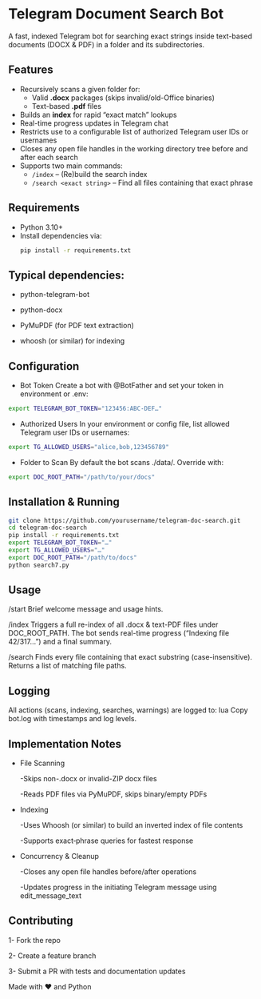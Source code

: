 # Telegram Document Search Bot

A fast, indexed Telegram bot for searching exact strings inside text-based documents (DOCX & PDF) in a folder and its subdirectories.  

## Features

- Recursively scans a given folder for:
  - Valid **.docx** packages (skips invalid/old-Office binaries)
  - Text-based **.pdf** files  
- Builds an **index** for rapid “exact match” lookups  
- Real-time progress updates in Telegram chat  
- Restricts use to a configurable list of authorized Telegram user IDs or usernames  
- Closes any open file handles in the working directory tree before and after each search  
- Supports two main commands:
  - `/index` – (Re)build the search index  
  - `/search <exact string>` – Find all files containing that exact phrase  

## Requirements

- Python 3.10+  
- Install dependencies via:
  ```bash
  pip install -r requirements.txt

 ## Typical dependencies:

- python-telegram-bot

- python-docx

- PyMuPDF (for PDF text extraction)

- whoosh (or similar) for indexing

## Configuration
- Bot Token
Create a bot with @BotFather and set your token in environment or .env:
```bash
export TELEGRAM_BOT_TOKEN="123456:ABC-DEF…"
```
- Authorized Users
In your environment or config file, list allowed Telegram user IDs or usernames:
```bash
export TG_ALLOWED_USERS="alice,bob,123456789"
```
- Folder to Scan
By default the bot scans ./data/. Override with:
```bash
export DOC_ROOT_PATH="/path/to/your/docs"
```
## Installation & Running
```bash
git clone https://github.com/yourusername/telegram-doc-search.git
cd telegram-doc-search
pip install -r requirements.txt
export TELEGRAM_BOT_TOKEN="…"
export TG_ALLOWED_USERS="…"
export DOC_ROOT_PATH="/path/to/docs"
python search7.py
```
## Usage
/start
Brief welcome message and usage hints.

/index
Triggers a full re-index of all .docx & text-PDF files under DOC_ROOT_PATH.
The bot sends real-time progress (“Indexing file 42/317…”) and a final summary.

/search <exact text>
Finds every file containing that exact substring (case-insensitive).
Returns a list of matching file paths.

## Logging
All actions (scans, indexing, searches, warnings) are logged to:
lua
Copy
bot.log
with timestamps and log levels.

## Implementation Notes
- File Scanning

    -Skips non-.docx or invalid-ZIP docx files

    -Reads PDF files via PyMuPDF, skips binary/empty PDFs

- Indexing

    -Uses Whoosh (or similar) to build an inverted index of file contents

    -Supports exact‐phrase queries for fastest response

- Concurrency & Cleanup

    -Closes any open file handles before/after operations

    -Updates progress in the initiating Telegram message using edit_message_text

## Contributing
1- Fork the repo

2- Create a feature branch

3- Submit a PR with tests and documentation updates

Made with ❤️ and Python
